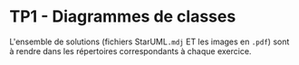 # TP1 - Diagrammes de classes

L'ensemble de solutions (fichiers StarUML`.mdj` ET les images en `.pdf`) sont à rendre dans les répertoires correspondants à chaque exercice.

